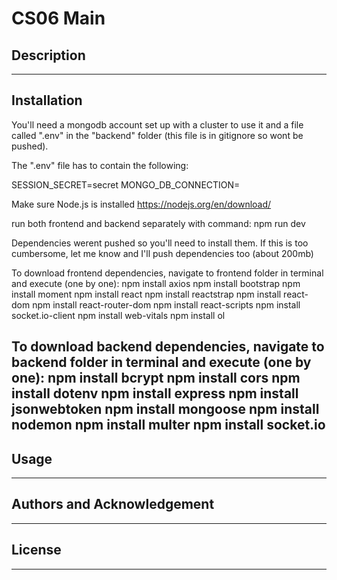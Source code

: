 # CS06 Main
## Description
>
---
## Installation
>
You'll need a mongodb account set up with a cluster to use it and a file called ".env" in the "backend" folder (this file is in gitignore so wont be pushed).

 

The ".env" file has to contain the following:
 
SESSION_SECRET=secret
MONGO_DB_CONNECTION=<the link you get from your mongodb cluster under connect menu>

 

Make sure Node.js is installed https://nodejs.org/en/download/

 

run both frontend and backend separately with command: npm run dev

 

Dependencies werent pushed so you'll need to install them. If this is too cumbersome, let me know and I'll push dependencies too (about 200mb)

 

To download frontend dependencies, navigate to frontend folder in terminal and execute (one by one):
npm install axios
npm install bootstrap
npm install moment
npm install react
npm install reactstrap
npm install react-dom
npm install react-router-dom
npm install react-scripts
npm install socket.io-client
npm install web-vitals
npm install ol

 

To download backend dependencies, navigate to backend folder in terminal and execute (one by one):
npm install bcrypt
npm install cors
npm install dotenv
npm install express
npm install jsonwebtoken
npm install mongoose
npm install nodemon
npm install multer
npm install socket.io
---
## Usage
>
---
## Authors and Acknowledgement
>
---
## License
>
---
